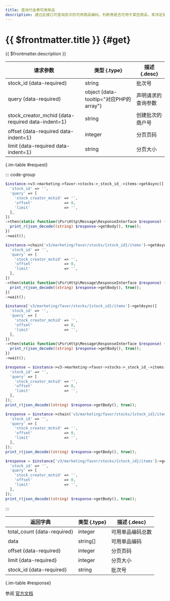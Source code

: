 ```yaml
---
title: 查询代金券可用单品
description: 通过此接口可查询批次的可用商品编码，判断券是否可用于某些商品，来决定是否展示。
---
```


# {{ $frontmatter.title }} {#get}

{{ $frontmatter.description }}

| 请求参数 | 类型 {.type} | 描述 {.desc}
| --- | --- | ---
| stock_id {data-required} | string | 批次号
| query {data-required} | object {data-tooltip="对应PHP的array"} | 声明请求的查询参数
| stock_creator_mchid {data-required data-indent=1} | string | 创建批次的商户号
| offset {data-required data-indent=1} | integer | 分页页码
| limit {data-required data-indent=1} | string | 分页大小

{.im-table #request}

::: code-group

```php [异步纯链式]
$instance->v3->marketing->favor->stocks->_stock_id_->items->getAsync([
  'stock_id' => '',
  'query' => [
    'stock_creator_mchid' => '',
    'offset'              => 0,
    'limit'               => '',
  ],
])
->then(static function(\Psr\Http\Message\ResponseInterface $response) {
  print_r(json_decode((string) $response->getBody(), true));
})
->wait();
```

```php [异步声明式]
$instance->chain('v3/marketing/favor/stocks/{stock_id}/items')->getAsync([
  'stock_id' => '',
  'query' => [
    'stock_creator_mchid' => '',
    'offset'              => 0,
    'limit'               => '',
  ],
])
->then(static function(\Psr\Http\Message\ResponseInterface $response) {
  print_r(json_decode((string) $response->getBody(), true));
})
->wait();
```

```php [异步属性式]
$instance['v3/marketing/favor/stocks/{stock_id}/items']->getAsync([
  'stock_id' => '',
  'query' => [
    'stock_creator_mchid' => '',
    'offset'              => 0,
    'limit'               => '',
  ],
])
->then(static function(\Psr\Http\Message\ResponseInterface $response) {
  print_r(json_decode((string) $response->getBody(), true));
})
->wait();
```

```php [同步纯链式]
$response = $instance->v3->marketing->favor->stocks->_stock_id_->items->get([
  'stock_id' => '',
  'query' => [
    'stock_creator_mchid' => '',
    'offset'              => 0,
    'limit'               => '',
  ],
]);
print_r(json_decode((string) $response->getBody(), true));
```

```php [同步声明式]
$response = $instance->chain('v3/marketing/favor/stocks/{stock_id}/items')->get([
  'stock_id' => '',
  'query' => [
    'stock_creator_mchid' => '',
    'offset'              => 0,
    'limit'               => '',
  ],
]);
print_r(json_decode((string) $response->getBody(), true));
```

```php [同步属性式]
$response = $instance['v3/marketing/favor/stocks/{stock_id}/items']->get([
  'stock_id' => '',
  'query' => [
    'stock_creator_mchid' => '',
    'offset'              => 0,
    'limit'               => '',
  ],
]);
print_r(json_decode((string) $response->getBody(), true));
```

:::

| 返回字典 | 类型 {.type} | 描述 {.desc}
| --- | --- | ---
| total_count {data-required} | integer | 可用单品编码总数
| data | string[] | 可用单品编码
| offset {data-required} | integer | 分页页码
| limit {data-required} | integer | 分页大小
| stock_id {data-required} | string | 批次号

{.im-table #response}

参阅 [官方文档](https://pay.weixin.qq.com/wiki/doc/apiv3/wxpay/marketing/convention/chapter3_8.shtml)
